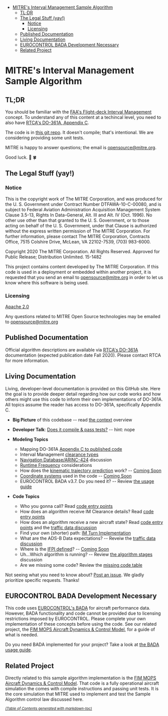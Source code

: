 <meta http-equiv="Content-Type" content="text/html; charset=utf-8" />

- [MITRE's Interval Management Sample Algorithm](#mitre-s-interval-management-sample-algorithm)
  * [TL;DR](#tl-dr)
  * [The Legal Stuff (yay!)](#the-legal-stuff--yay--)
    + [Notice](#notice)
    + [Licensing](#licensing)
  * [Published Documentation](#published-documentation)
  * [Living Documentation](#living-documentation)
  * [EUROCONTROL BADA Development Necessary](#eurocontrol-bada-development-necessary)
  * [Related Project](#related-project)

# MITRE's Interval Management Sample Algorithm

## TL;DR

You should be familiar with the [FAA's Flight-deck Interval Management](https://www.faa.gov/about/office_org/headquarters_offices/ang/offices/tc/library/storyboard/detailedwebpages/im.html) concept. To understand any of this content at a techincal level, you need to also have [RTCA's DO-361A, Appendix C](https://my.rtca.org/nc__store?search=do-361).

The code is in [this git repo](https://github.com/mitre/im_sample_algorithm). It doesn't compile; that's intentional. We are considering providing some unit tests.

MITRE is happy to answer questions; the email is opensource@mitre.org.

Good luck. :crossed_fingers: :four_leaf_clover:

## The Legal Stuff (yay!)

### Notice

This is the copyright work of The MITRE Corporation, and was produced
for the U. S. Government under Contract Number DTFAWA-10-C-00080, and
is subject to Federal Aviation Administration Acquisition Management
System Clause 3.5-13, Rights In Data-General, Alt. III and Alt. IV
(Oct. 1996).  No other use other than that granted to the U. S.
Government, or to those acting on behalf of the U. S. Government,
under that Clause is authorized without the express written
permission of The MITRE Corporation. For further information, please
contact The MITRE Corporation, Contracts Office, 7515 Colshire Drive,
McLean, VA  22102-7539, (703) 983-6000.

Copyright 2020 The MITRE Corporation. All Rights Reserved.
Approved for Public Release; Distribution Unlimited. 15-1482

This project contains content developed by The MITRE Corporation. If this code is used in a deployment or embedded within another project, it is requested that you send an email to opensource@mitre.org in order to let us know where this software is being used.

### Licensing

[Apache 2.0](https://github.com/mitre/im_sample_algorithm/blob/master/LICENSE)

Any questions related to MITRE Open Source technologies may be emailed to opensource@mitre.org

## Published Documentation

Official algorithm descriptions are available via [RTCA's DO-361A](https://my.rtca.org/nc__store?search=do-361) documentation (expected publication date Fall 2020). Please contact RTCA for more information.

## Living Documentation

Living, developer-level documentation is provided on this GitHub site. Here the goal is to provide deeper detail regarding how our code works and how others might use this code to inform their own implementations of DO-361A. All topics assume the reader has access to DO-361A, specifically Appendix C.

* **Big Picture** of this codebase -- read [the context](context.md) overview

* **Developer Talk**: [Does it compile & pass tests?](dev_talk.md) -- hint: nope

* **Modeling Topics**
    * Mapping DO-361A [Appendix C to published code](appendix_url_mapping.md)
    * Interval Management [clearance types](im_clearance_types.md)
    * [Navigation Database/ARINC-424](navdb.md) discussion
    * [Runtime Frequency](traffic_data.md) considerations
    * How does the [kinematic trajectory prediction](kinematic_prediction.md) work? -- [Coming Soon](coming_soon.md)
    * [Coordinate systems](coordinate_systems.md) used in the code -- [Coming Soon](coming_soon.md)
    * EUROCONTROL BADA v3.7. Do you need it? -- Review [the usage guide](bada_usage_guide.md)
    
* **Code Topics**
    * Who you gonna call? Read [code entry points](entry_points.md)
    * How does an algorithm receive IM Clearance details? Read [code entry points](entry_points.md)
    * How does an algorithm receive a new aircraft state? Read [code entry points](entry_points.md) and the [traffic data discussion](traffic_data.md)
    * Find your own (shorter) path: [IM Turn Implementation](imturn.md)
    * What are the ADS-B Data expectations? -- Reveiw the [traffic data discussion](traffic_data.md)
    * Where is the [IFPI defined](ifpi.md)? -- [Coming Soon](coming_soon.md)
    * Uh...Which algorithm is running? -- Review [the algorithm stages](which_algorithm.md) discussion
    * Are we missing some code? Review the [missing code table](missing_code.md)
    
Not seeing what you need to know about? [Post an issue](https://github.com/mitre/im_sample_algorithm/issues). We gladly prioritize specific requests. Thanks!

## EUROCONTROL BADA Development Necessary

This code uses [EUROCONTROL's BADA](https://eurocontrol.int/services/bada) for aircraft performance data. However, BADA functionality and code cannot be provided due to licensing restrictions imposed by EUROCONTROL. Please complete your own implementation of these concepts before using the code. See our related project, the [FIM MOPS Aircraft Dynamics & Control Model](https://mitre.github.io/FMACM), for a guide of what is needed.

Do you need BADA implemented for your project? Take a look at [the BADA usage guide](bada_usage_guide.md).

## Related Project

Directly related to this sample algorithm implementation is the [FIM MOPS Aircraft Dynamics & Control Model](https://mitre.github.io/FMACM). That code is a fully operational aircraft simulation the comes with compile instructions and passing unit tests. It is the core simulation that MITRE used to implement and test the Sample Algorithm control law discussed here.

<small><i><a href='http://ecotrust-canada.github.io/markdown-toc/'>(Table of Contents generated with markdown-toc)</a></i></small>
